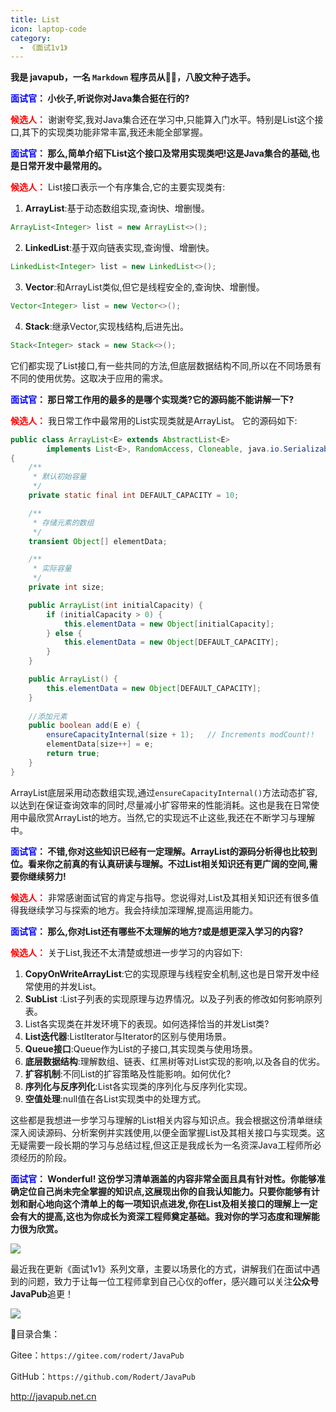 ```yaml
---
title: List
icon: laptop-code
category:
  - 《面试1v1》
---
```






**我是 javapub，一名 `Markdown` 程序员从👨‍💻，八股文种子选手。**






**<font color=blue>面试官</font>： 小伙子,听说你对Java集合挺在行的?**

**<font color=red>候选人：</font>** 谢谢夸奖,我对Java集合还在学习中,只能算入门水平。特别是List这个接口,其下的实现类功能非常丰富,我还未能全部掌握。 

**<font color=blue>面试官</font>： 那么,简单介绍下List这个接口及常用实现类吧!这是Java集合的基础,也是日常开发中最常用的。**

**<font color=red>候选人：</font>** List接口表示一个有序集合,它的主要实现类有:
1. **ArrayList**:基于动态数组实现,查询快、增删慢。

```java
ArrayList<Integer> list = new ArrayList<>(); 
```

2. **LinkedList**:基于双向链表实现,查询慢、增删快。

```java
LinkedList<Integer> list = new LinkedList<>();  
```
3. **Vector**:和ArrayList类似,但它是线程安全的,查询快、增删慢。

```java
Vector<Integer> list = new Vector<>();
```
  
4. **Stack**:继承Vector,实现栈结构,后进先出。

```java
Stack<Integer> stack = new Stack<>();  
```

它们都实现了List接口,有一些共同的方法,但底层数据结构不同,所以在不同场景有不同的使用优势。这取决于应用的需求。

**<font color=blue>面试官</font>： 那日常工作用的最多的是哪个实现类?它的源码能不能讲解一下?**

**<font color=red>候选人：</font>** 我日常工作中最常用的List实现类就是ArrayList。 它的源码如下:

```java
public class ArrayList<E> extends AbstractList<E> 
        implements List<E>, RandomAccess, Cloneable, java.io.Serializable
{
    /**
     * 默认初始容量
     */
    private static final int DEFAULT_CAPACITY = 10;

    /**
     * 存储元素的数组
     */
    transient Object[] elementData; 

    /**
     * 实际容量  
     */
    private int size;

    public ArrayList(int initialCapacity) {
        if (initialCapacity > 0) {
            this.elementData = new Object[initialCapacity];
        } else {
            this.elementData = new Object[DEFAULT_CAPACITY];
        }
    }

    public ArrayList() {
        this.elementData = new Object[DEFAULT_CAPACITY];
    }
    
    //添加元素
    public boolean add(E e) {
        ensureCapacityInternal(size + 1);   // Increments modCount!!
        elementData[size++] = e;
        return true;
    }  
}
```

ArrayList底层采用动态数组实现,通过`ensureCapacityInternal()`方法动态扩容,以达到在保证查询效率的同时,尽量减小扩容带来的性能消耗。这也是我在日常使用中最欣赏ArrayList的地方。当然,它的实现远不止这些,我还在不断学习与理解中。

**<font color=blue>面试官</font>： 不错,你对这些知识已经有一定理解。ArrayList的源码分析得也比较到位。看来你之前真的有认真研读与理解。不过List相关知识还有更广阔的空间,需要你继续努力!**



**<font color=red>候选人：</font>** 非常感谢面试官的肯定与指导。您说得对,List及其相关知识还有很多值得我继续学习与探索的地方。我会持续加深理解,提高运用能力。

**<font color=blue>面试官</font>： 那么,你对List还有哪些不太理解的地方?或是想更深入学习的内容?**

**<font color=red>候选人：</font>** 关于List,我还不太清楚或想进一步学习的内容如下:

1. **CopyOnWriteArrayList**:它的实现原理与线程安全机制,这也是日常开发中经常使用的并发List。
2. **SubList** :List子列表的实现原理与边界情况。以及子列表的修改如何影响原列表。
3. List各实现类在并发环境下的表现。如何选择恰当的并发List类?
4. **List迭代器**:ListIterator与Iterator的区别与使用场景。 
5. **Queue接口**:Queue作为List的子接口,其实现类与使用场景。
6. **底层数据结构**:理解数组、链表、红黑树等对List实现的影响,以及各自的优劣。
7. **扩容机制**:不同List的扩容策略及性能影响。如何优化?
8. **序列化与反序列化**:List各实现类的序列化与反序列化实现。
9. **空值处理**:null值在各List实现类中的处理方式。

这些都是我想进一步学习与理解的List相关内容与知识点。我会根据这份清单继续深入阅读源码、分析案例并实践使用,以便全面掌握List及其相关接口与实现类。这无疑需要一段长期的学习与总结过程,但这正是我成长为一名资深Java工程师所必须经历的阶段。

**<font color=blue>面试官</font>： Wonderful! 这份学习清单涵盖的内容非常全面且具有针对性。你能够准确定位自己尚未完全掌握的知识点,这展现出你的自我认知能力。只要你能够有计划和耐心地向这个清单上的每一项知识点进发,你在List及相关接口的理解上一定会有大的提高,这也为你成长为资深工程师奠定基础。我对你的学习态度和理解能力很为欣赏。**











![](https://ghproxy.com/https://raw.githubusercontent.com/Rodert/javapub_oss/main/other/20.jpg?raw=true)


最近我在更新《面试1v1》系列文章，主要以场景化的方式，讲解我们在面试中遇到的问题，致力于让每一位工程师拿到自己心仪的offer，感兴趣可以关注**公众号JavaPub**追更！


![](https://ghproxy.com/https://raw.githubusercontent.com/Rodert/javapub_oss/main/common/javapub-qr-code.png?raw=true)


🎁目录合集：

Gitee：`https://gitee.com/rodert/JavaPub`

GitHub：`https://github.com/Rodert/JavaPub`


<http://javapub.net.cn>



